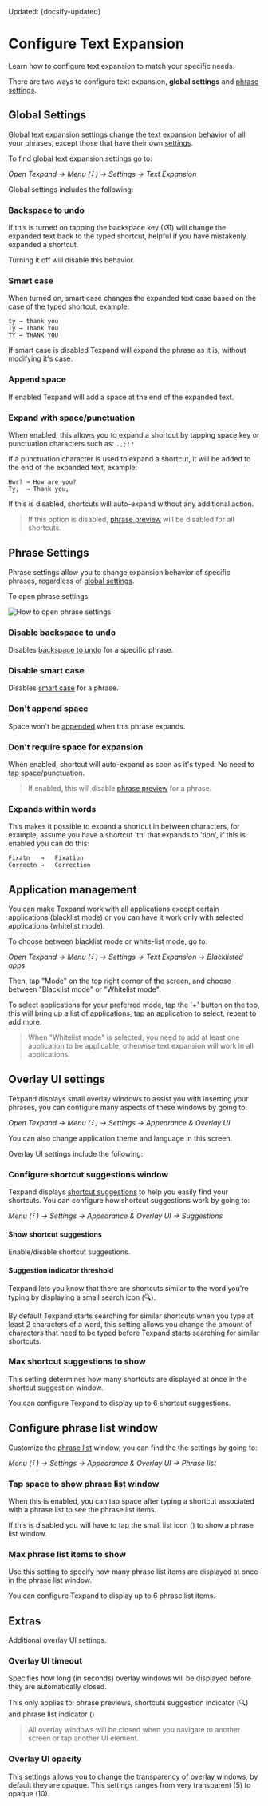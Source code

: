 Updated: {docsify-updated}

# Configure Text Expansion

Learn how to configure text expansion to match your specific needs.

There are two ways to configure text expansion, **global settings** and [phrase settings](#phrase-settings).

## Global Settings

Global text expansion settings change the text expansion behavior of all your phrases, except those that have their own [settings](#phrase-settings). 

To find global text expansion settings go to: 

*Open Texpand → Menu (⠇) → Settings → Text Expansion* 

Global settings includes the following:

### Backspace to undo

If this is turned on tapping the backspace key (⌫) will change the expanded text back to the typed shortcut, helpful if you have mistakenly expanded a shortcut.

Turning it off will disable this behavior.

### Smart case

When turned on, smart case changes the expanded text case based on the case of the typed shortcut, example:

```
ty → thank you
Ty → Thank You
TY → THANK YOU
```

If smart case is disabled Texpand will expand the phrase as it is, without modifying it's case.

### Append space

If enabled Texpand will add a space at the end of the expanded text.


### Expand with space/punctuation

When enabled, this allows you to expand a shortcut by tapping space key or punctuation characters such as: `.,;:?`

If a punctuation character is used to expand a shortcut, it will be added to the end of the expanded text, example:

```
Hwr? → How are you?
Ty,  → Thank you, 
```

If this is disabled, shortcuts will auto-expand without any additional action.

> If this option is disabled, [phrase preview](/README?id=phrase-preview) will be disabled for all shortcuts.


## Phrase Settings

Phrase settings allow you to change expansion behavior of specific phrases, regardless of [global settings](#global-settings).

To open phrase settings:

![How to open phrase settings](img/phrase_settings_steps.png)


### Disable backspace to undo

Disables [backspace to undo](#backspace-to-undo) for a specific phrase.

### Disable smart case

Disables [smart case](#smart-case) for a phrase.

### Don't append space

Space won't be [appended](#append-space) when this phrase expands.

### Don't require space for expansion

When enabled, shortcut will auto-expand as soon as it's typed. No need to tap space/punctuation. 

> If enabled, this will disable [phrase preview](/README?id=phrase-preview) for a phrase.

### Expands within words

This makes it possible to expand a shortcut in between characters, for example, assume you have a shortcut 'tn' that expands to 'tion', if this is enabled you can do this:

```
Fixatn   →   Fixation
Correctn →   Correction
```

## Application management

You can make Texpand work with all applications except certain applications (blacklist mode) or you can have it work only with selected applications (whitelist mode).

To choose between blacklist mode or white-list mode, go to:

*Open Texpand → Menu (⠇) → Settings → Text Expansion → Blacklisted apps* 

Then, tap "Mode" on the top right corner of the screen, and choose between "Blacklist mode" or "Whitelist mode".

To select applications for your preferred mode, tap the '+' button on the top, this will bring up a list of applications, tap an application to select, repeat to add more.


> When "Whitelist mode" is selected, you need to add at least one application to be applicable, otherwise text expansion will work in all applications.


## Overlay UI settings

Texpand displays small overlay windows to assist you with inserting your phrases, you can configure many aspects of these windows by going to:

*Open Texpand → Menu (⠇) → Settings → Appearance & Overlay UI* 

You can also change application theme and language in this screen.

Overlay UI settings include the following:

### Configure shortcut suggestions window

Texpand displays [shortcut suggestions](/README?id=shortcut-suggestions) to help you easily find your shortcuts. You can configure how shortcut suggestions work by going to: 

*Menu (⠇) → Settings → Appearance & Overlay UI → Suggestions* 

#### Show shortcut suggestions

Enable/disable shortcut suggestions.

#### Suggestion indicator threshold

Texpand lets you know that there are shortcuts similar to the word you're typing by displaying a small search icon (🔍).

By default Texpand starts searching for similar shortcuts when you type at least 2 characters of a word, this setting allows you change the amount of characters that need to be typed before Texpand starts searching for similar shortcuts.

### Max shortcut suggestions to show

This setting determines how many shortcuts are displayed at once in the shortcut suggestion window. 

You can configure Texpand to display up to 6 shortcut suggestions.

## Configure phrase list window

Customize the [phrase list](/getting-started?id=creating-a-phrase-list ':target=_self') window, you can find the the settings by going to: 

*Menu (⠇) → Settings → Appearance & Overlay UI → Phrase list* 


### Tap space to show phrase list window

When this is enabled, you can tap space after typing a shortcut associated with a phrase list to see the phrase list items. 

If this is disabled you will have to tap the small list icon (<i class="bx bx-list-ul"></i>) to show a phrase list window.

### Max phrase list items to show

Use this setting to specify how many phrase list items are displayed at once in the phrase list window. 

You can configure Texpand to display up to 6 phrase list items.


## Extras

Additional overlay UI settings.

### Overlay UI timeout

Specifies how long (in seconds) overlay windows will be displayed before they are automatically closed. 

This only applies to: phrase previews, shortcuts suggestion indicator (🔍) and phrase list indicator (<i class="bx bx-list-ul"></i>)

> All overlay windows will be closed when 		you navigate to another screen or tap another UI element.


### Overlay UI opacity

This settings allows you to change the transparency of overlay windows, by default they are opaque. This settings ranges from very transparent (5) to opaque (10).




